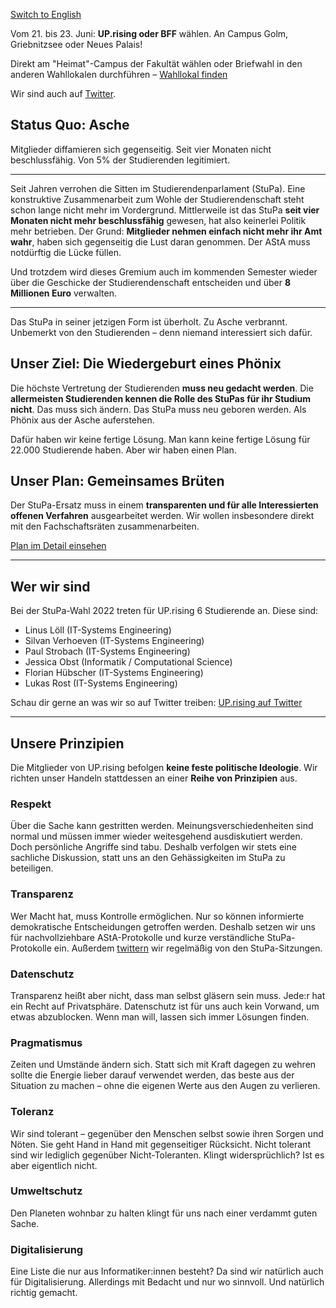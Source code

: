 [Switch to English](en/index.md)

<box>Vom <orange>21. bis 23. Juni</orange>: <b>UP.rising oder BFF</b> wählen. An Campus Golm, Griebnitzsee oder Neues Palais!</box>

Direkt am "Heimat"-Campus der Fakultät wählen oder Briefwahl in den anderen Wahllokalen durchführen &ndash; [Wahllokal finden](https://www.uni-potsdam.de/de/stwa/wahlbekanntmachung)

Wir sind auch auf [Twitter](https://twitter.com/hsg_uprising).

## Status Quo: Asche

<high>Mitglieder diffamieren sich gegenseitig. Seit vier Monaten nicht beschlussfähig. Von 5% der Studierenden legitimiert.</high>

---

Seit Jahren verrohen die Sitten im Studierendenparlament (StuPa). Eine konstruktive Zusammenarbeit zum Wohle der Studierendenschaft steht schon lange nicht mehr im Vordergrund. Mittlerweile ist das StuPa <b>seit vier Monaten nicht mehr beschlussfähig</b> gewesen, hat also keinerlei Politik mehr betrieben. Der Grund: <b>Mitglieder nehmen einfach nicht mehr ihr Amt wahr</b>, haben sich gegenseitig die Lust daran genommen. Der AStA muss notdürftig die Lücke füllen.

Und trotzdem wird dieses Gremium auch im kommenden Semester wieder über die Geschicke der Studierendenschaft entscheiden und über <b>8 Millionen Euro</b> verwalten.

---

<high>Das StuPa in seiner jetzigen Form ist überholt. Zu Asche verbrannt. Unbemerkt von den Studierenden &ndash; denn niemand interessiert sich dafür.</high>

## Unser Ziel: Die Wiedergeburt eines Phönix

Die höchste Vertretung der Studierenden <b>muss neu gedacht werden</b>. Die <b>allermeisten Studierenden kennen die Rolle des StuPas für ihr Studium nicht</b>. Das muss sich ändern. Das StuPa muss neu geboren werden. Als Phönix aus der Asche auferstehen.

<high>Dafür haben wir keine fertige Lösung. Man kann keine fertige Lösung für 22.000 Studierende haben. Aber wir haben einen Plan.</high>

## Unser Plan: Gemeinsames Brüten

Der StuPa-Ersatz muss in einem <b>transparenten und für alle Interessierten offenen Verfahren</b> ausgearbeitet werden. Wir wollen insbesondere direkt mit den Fachschaftsräten zusammenarbeiten.

[Plan im Detail einsehen](plan.md)

---

## Wer wir sind

Bei der StuPa-Wahl 2022 treten für UP.rising 6 Studierende an. Diese sind:

* Linus Löll (IT-Systems Engineering)
* Silvan Verhoeven (IT-Systems Engineering)
* Paul Strobach (IT-Systems Engineering)
* Jessica Obst (Informatik / Computational Science)
* Florian Hübscher (IT-Systems Engineering)
* Lukas Rost (IT-Systems Engineering)

Schau dir gerne an was wir so auf Twitter treiben: [UP.rising auf Twitter](https://twitter.com/hsg_uprising)

---

## Unsere Prinzipien

Die Mitglieder von UP.rising befolgen <b>keine feste politische Ideologie</b>. Wir richten unser Handeln stattdessen an einer <b>Reihe von Prinzipien</b> aus.

### Respekt

Über die Sache kann gestritten werden. Meinungsverschiedenheiten sind normal und müssen immer wieder weitesgehend ausdiskutiert werden. Doch persönliche Angriffe sind tabu. Deshalb verfolgen wir stets eine sachliche Diskussion, statt uns an den Gehässigkeiten im StuPa zu beteiligen.

### Transparenz

Wer Macht hat, muss Kontrolle ermöglichen. Nur so können informierte demokratische Entscheidungen getroffen werden. Deshalb setzen wir uns für nachvollziehbare AStA-Protokolle und kurze verständliche StuPa-Protokolle ein. Außerdem [twittern](https://twitter.com/hsg_uprising) wir regelmäßig von den StuPa-Sitzungen.

### Datenschutz

Transparenz heißt aber nicht, dass man selbst gläsern sein muss. Jede:r hat ein Recht auf Privatsphäre. Datenschutz ist für uns auch kein Vorwand, um etwas abzublocken. Wenn man will, lassen sich immer Lösungen finden.

### Pragmatismus

Zeiten und Umstände ändern sich. Statt sich mit Kraft dagegen zu wehren sollte die Energie lieber darauf verwendet werden, das beste aus der Situation zu machen &ndash; ohne die eigenen Werte aus den Augen zu verlieren.

### Toleranz

Wir sind tolerant &ndash; gegenüber den Menschen selbst sowie ihren Sorgen und Nöten. Sie geht Hand in Hand mit gegenseitiger Rücksicht. Nicht tolerant sind wir lediglich gegenüber Nicht-Toleranten. Klingt widersprüchlich? Ist es aber eigentlich nicht.

### Umweltschutz

Den Planeten wohnbar zu halten klingt für uns nach einer verdammt guten Sache.

### Digitalisierung

Eine Liste die nur aus Informatiker:innen besteht? Da sind wir natürlich auch für Digitalisierung. Allerdings mit Bedacht und nur wo sinnvoll. Und natürlich richtig gemacht.
